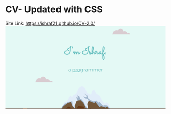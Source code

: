 # CV- Updated with CSS

Site Link: https://ishraf21.github.io/CV-2.0/
![CV](/images/screenshot.png 'My Site')

